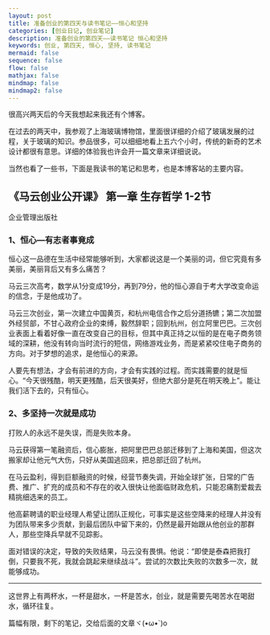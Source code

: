 ```yaml
---
layout: post
title: 准备创业的第四天与读书笔记——恒心和坚持
categories: [创业日记, 创业笔记]
description: 准备创业的第四天——读书笔记 恒心和坚持
keywords: 创业, 第四天, 恒心, 坚持, 读书笔记
mermaid: false
sequence: false
flow: false
mathjax: false
mindmap: false
mindmap2: false
---
```


很高兴两天后的今天我想起来我还有个博客。

在过去的两天中，我参观了上海玻璃博物馆，里面很详细的介绍了玻璃发展的过程，关于玻璃的知识。参品很多，可以细细地看上五六个小时，传统的新奇的艺术设计都很有意思。详细的体验我也许会开一篇文章来详细说说。

当然也看了一些书，下面是我读书的笔记和思考，也是本博客站的主要内容。

## 《马云创业公开课》 第一章 生存哲学 1-2节

企业管理出版社

### 1、恒心—有志者事竟成

恒心这一品德在生活中经常能够听到，大家都说这是一个美丽的词，但它究竟有多美丽，美丽背后又有多么痛苦？

马云三次高考，数学从1分变成19分，再到79分，他的恒心源自于考大学改变命运的信念，于是他成功了。

马云三次创业，第一次建立中国黄页，和杭州电信合作之后分道扬镳；第二次加盟外经贸部，不甘心政府企业的束缚，毅然辞职；回到杭州，创立阿里巴巴。三次创业表面上看着好像一直在改变自己的目标，但其中真正持之以恒的是在电子商务领域的深耕，他没有转向当时流行的短信，网络游戏业务，而是紧紧咬住电子商务的方向。对于梦想的追求，是他恒心的来源。

人要先有想法，才会有前进的方向，才会有实践的过程。而实践需要的就是恒心。“今天很残酷，明天更残酷，后天很美好，但绝大部分是死在明天晚上”。能让我们活下去的，只有恒心。

### 2、多坚持一次就是成功

打败人的永远不是失误，而是失败本身。

马云获得第一笔融资后，信心膨胀，把阿里巴巴总部迁移到了上海和美国，但这次搬家却让他元气大伤，只好从美国逃回来，把总部迁回了杭州。

在马云盈利，得到巨额融资的时候，经营节奏失调，开始全球扩张，日常的广告费、推广、扩充的成员和不存在的收入很快让他面临财政危机，只能忍痛割爱裁去精挑细选来的员工。

他高薪聘请的职业经理人希望让团队正规化，可事实是这些空降来的经理人并没有为团队带来多少贡献，到最后团队中留下来的，仍然是最开始跟从他创业的那群人，那些空降兵早就不见踪影。

面对错误的决定，导致的失败结果，马云没有畏惧。他说：“即使是泰森把我打倒，只要我不死，我就会跳起来继续战斗”。尝试的次数比失败的次数多一次，就能够成功。

---

这世界上有两杯水，一杯是甜水，一杯是苦水，创业，就是需要先喝苦水在喝甜水，循环往复。

篇幅有限，剩下的笔记，交给后面的文章ヾ(•ω•`)o

